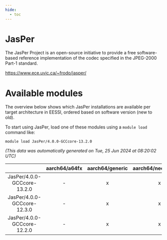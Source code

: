 ```yaml
---
hide:
  - toc
---
```


JasPer
======


The JasPer Project is an open-source initiative to provide a free software-based reference implementation of the codec specified in the JPEG-2000 Part-1 standard.

https://www.ece.uvic.ca/~frodo/jasper/
# Available modules


The overview below shows which JasPer installations are available per target architecture in EESSI, ordered based on software version (new to old).

To start using JasPer, load one of these modules using a `module load` command like:

```shell
module load JasPer/4.0.0-GCCcore-13.2.0
```

*(This data was automatically generated on Tue, 25 Jun 2024 at 08:20:02 UTC)*  

| |aarch64/a64fx|aarch64/generic|aarch64/neoverse_n1|aarch64/neoverse_v1|x86_64/generic|x86_64/amd/zen2|x86_64/amd/zen3|x86_64/intel/haswell|x86_64/intel/skylake_avx512|
| :---: | :---: | :---: | :---: | :---: | :---: | :---: | :---: | :---: | :---: |
|JasPer/4.0.0-GCCcore-13.2.0|-|x|x|x|x|x|x|x|x|
|JasPer/4.0.0-GCCcore-12.3.0|-|x|x|x|x|x|x|x|x|
|JasPer/4.0.0-GCCcore-12.2.0|-|x|x|x|x|x|x|x|x|
